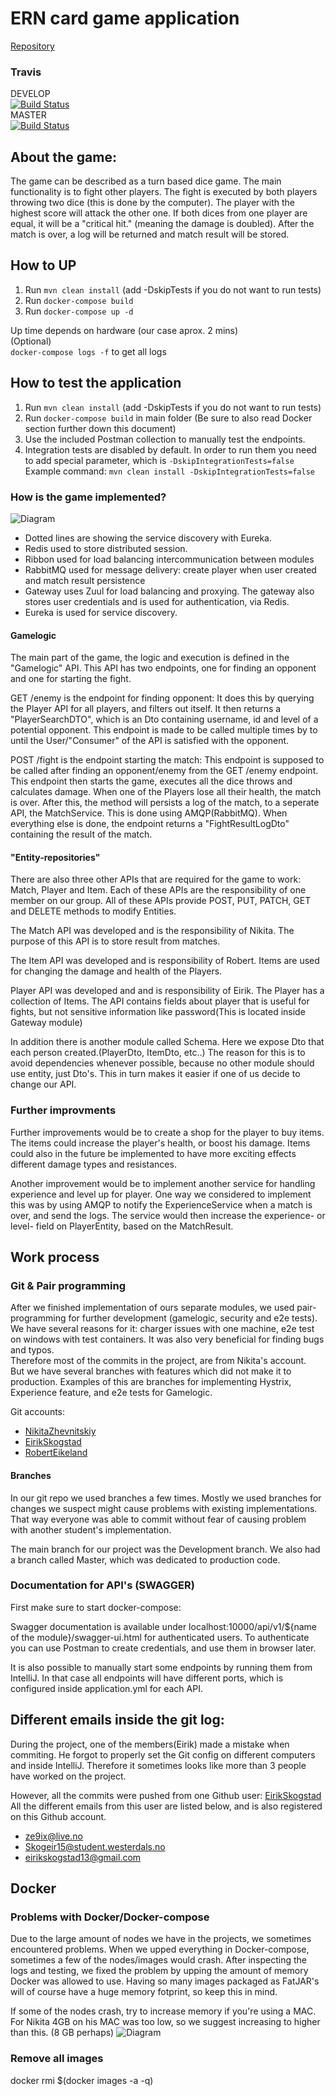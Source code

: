 # ERN card game application
[Repository](https://github.com/NikitaZhevnitskiy/ern-card-game)   

### Travis
DEVELOP  
[![Build Status](https://travis-ci.com/NikitaZhevnitskiy/ern-card-game.svg?token=6FYqXrfAk2ZHo34Tq8Gp&branch=develop)](https://travis-ci.com/NikitaZhevnitskiy/ern-card-game)  
MASTER  
[![Build Status](https://travis-ci.com/NikitaZhevnitskiy/ern-card-game.svg?token=6FYqXrfAk2ZHo34Tq8Gp&branch=master)](https://travis-ci.com/NikitaZhevnitskiy/ern-card-game)  


## About the game:
The game can be described as a turn based dice game. The main functionality is to fight other players. The fight is executed by both players throwing two dice (this is done by the computer). The player with the highest score
will attack the other one. If both dices from one player are equal, it will be a "critical hit." (meaning the damage is doubled).
After the match is over, a log will be returned and match result will be stored.

## How to UP
1. Run `mvn clean install` (add -DskipTests if you do not want to run tests)  
2. Run `docker-compose build`  
3. Run `docker-compose up -d`  

Up time depends on hardware (our case aprox. 2 mins)  
(Optional)  
`docker-compose logs -f` to get all logs 

## How to test the application
1. Run `mvn clean install` (add -DskipTests if you do not want to run tests)
2. Run `docker-compose build` in main folder (Be sure to also read Docker section further down this document)
3. Use the included Postman collection to manually test the endpoints.
4. Integration tests are disabled by default. In order to run them you need to add special parameter, which is
`-DskipIntegrationTests=false`
Example command: `mvn clean install -DskipIntegrationTests=false`

### How is the game implemented?
![Diagram](./diagram.png)  

- Dotted lines are showing the service discovery with Eureka. 
- Redis used to store distributed session.  
- Ribbon used for load balancing intercommunication between modules
- RabbitMQ used for message delivery: create player when user created and match result persistence
- Gateway uses Zuul for load balancing and proxying. The gateway also stores user credentials and is used for authentication, via Redis.
- Eureka is used for service discovery.

#### Gamelogic
The main part of the game, the logic and execution is defined in the "Gamelogic" API. This API has two endpoints, one for finding 
an opponent and one for starting the fight.

GET /enemy is the endpoint for finding opponent:
It does this by querying the Player API for all players, and filters out itself. It then returns a "PlayerSearchDTO", which is an Dto
containing username, id and level of a potential opponent. This endpoint is made to be called multiple times by to until the 
User/"Consumer" of the API is satisfied with the opponent.

POST /fight is the endpoint starting the match:
This endpoint is supposed to be called after finding an opponent/enemy
from the GET /enemy endpoint. This endpoint then starts the game, executes all the dice throws and calculates damage. When one of the Players lose all their health, 
the match is over. After this, the method will persists a log of the match, to a seperate API, the MatchService. This is done using AMQP(RabbitMQ).
When everything else is done, the endpoint returns a "FightResultLogDto" containing the result of the match.

#### "Entity-repositories"
There are also three other APIs that are required for the game to work: Match, Player and Item. 
Each of these APIs are the responsibility of one member on our group.
All of these APIs provide POST, PUT, PATCH, GET and DELETE methods to modify Entities.

The Match API was developed and is the responsibility of Nikita. The purpose of this API is to store result from matches.

The Item API was developed and is responsibility of Robert. Items are used for changing the damage and health of the Players. 

Player API was developed and and is responsibility of Eirik. The Player has a collection of Items. 
The API contains fields about player that is useful for fights, but not sensitive information like password(This is located inside Gateway module)

In addition there is another module called Schema. Here we expose Dto that each person created.(PlayerDto, ItemDto, etc..)
The reason for this is to avoid dependencies whenever possible, because no other module should use entity, just Dto's. 
This in turn makes it easier if one of us decide to change our API.

### Further improvments

Further improvements would be to create a shop for the player to buy items. The items could increase the player's
health, or boost his damage. Items could also in the future be implemented to have more exciting effects different damage 
types and resistances.

Another improvement would be to implement another service for handling experience and level up for player. One way we considered
to implement this was by using AMQP to notify the ExperienceService when a match is over, and send the logs. The service
would then increase the experience- or level- field on PlayerEntity, based on the MatchResult.


## Work process
### Git & Pair programming
After we finished implementation of ours separate modules, we used pair-programming for further development (gamelogic, security and e2e tests).
We have several reasons for it: charger issues with one machine, e2e test on windows with test containers. 
It was also very beneficial for finding bugs and typos.  
Therefore most of the commits in the project, are from Nikita's account.  
But we have several branches with features which did not make it to production. Examples of this are branches
for implementing Hystrix, Experience feature, and e2e tests for Gamelogic.

Git accounts:  
* [NikitaZhevnitskiy](https://github.com/NikitaZhevnitskiy)
* [EirikSkogstad](https://github.com/EirikSkogstad)
* [RobertEikeland](https://github.com/RobertEikeland)

#### Branches

In our git repo we used branches a few times. Mostly we used branches for changes we suspect
might cause problems with existing implementations. That way everyone was able to commit without
fear of causing problem with another student's implementation.

The main branch for our project was the Development branch. We also had a branch called Master, which was dedicated to
production code.

### Documentation for API's (SWAGGER)
First make sure to start docker-compose:

Swagger documentation is available under localhost:10000/api/v1/${name of the module}/swagger-ui.html for authenticated users.
To authenticate you can use Postman to create credentials, and use them in browser later.

It is also possible to manually start some endpoints by running them from IntelliJ. 
In that case all endpoints will have different ports, which is configured inside application.yml for each
API.
 


## Different emails inside the git log:
During the project, one of the members(Eirik) made a mistake when commiting. He forgot to properly set the Git config
on different computers and inside IntelliJ. Therefore it sometimes looks like more than 3 people have worked on the project.

However, all the commits were pushed from one Github user: [EirikSkogstad](https://github.com/EirikSkogstad)
All the different emails from this user are listed below, and is also registered on this Github account.
 - ze9ix@live.no
 - Skogeir15@student.westerdals.no
 - eirikskogstad13@gmail.com
 
## Docker

### Problems with Docker/Docker-compose
Due to the large amount of nodes we have in the projects, we sometimes encountered problems.
When we upped everything in Docker-compose, sometimes a few of the nodes/images would crash. 
After inspecting the logs and testing, we fixed the problem by upping the amount of memory Docker was allowed to use.
Having so many images packaged as FatJAR's will of course have a huge memory fotprint, so keep this in mind.

If some of the nodes crash, try to increase memory if you're using a MAC.
For Nikita 4GB on his MAC was too low, so we suggest increasing to higher than this. (8 GB perhaps)
![Diagram](./docker_setup.png)   
### Remove all images 
docker rmi $(docker images -a -q)